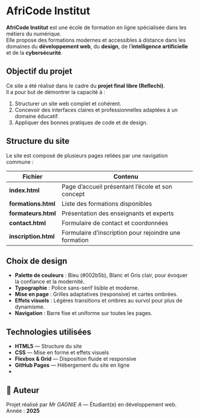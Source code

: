 #  AfriCode Institut

**AfriCode Institut** est une école de formation en ligne spécialisée dans les métiers du numérique.  
Elle propose des formations modernes et accessibles à distance dans les domaines du **développement web**, du **design**, de l’**intelligence artificielle** et de la **cybersécurité**.

##  Objectif du projet

Ce site a été réalisé dans le cadre du **projet final libre (Reflechi)**.  
Il a pour but de démontrer la capacité à :
1. Structurer un site web complet et cohérent.
2. Concevoir des interfaces claires et professionnelles adaptées à un domaine éducatif.
3. Appliquer des bonnes pratiques de code et de design.

##  Structure du site

Le site est composé de plusieurs pages reliées par une navigation commune :

|         Fichier      |                            Contenu                    |
|----------------------|-------------------------------------------------------|
| **index.html**       | Page d’accueil présentant l’école et son concept      |
| **formations.html**  | Liste des formations disponibles                      |
| **formateurs.html**  | Présentation des enseignants et experts               |
| **contact.html**     | Formulaire de contact et coordonnées                  |
| **inscription.html** | Formulaire d’inscription pour rejoindre une formation |

##  Choix de design

- **Palette de couleurs** : Bleu (#002b5b), Blanc et Gris clair, pour évoquer la confiance et la modernité.  
- **Typographie** : Police sans-serif lisible et moderne.  
- **Mise en page** : Grilles adaptatives (responsive) et cartes ombrées.  
- **Effets visuels** : Légères transitions et ombres au survol pour plus de dynamisme.  
- **Navigation** : Barre fixe et uniforme sur toutes les pages.

##  Technologies utilisées

- **HTML5** — Structure du site  
- **CSS** — Mise en forme et effets visuels  
- **Flexbox & Grid** — Disposition fluide et responsive  
- **GitHub Pages** — Hébergement du site en ligne
- 
## 🏁 Auteur

Projet réalisé par *Mr GAGNIE A* — Étudiant(e) en développement web.  
Année : **2025**

